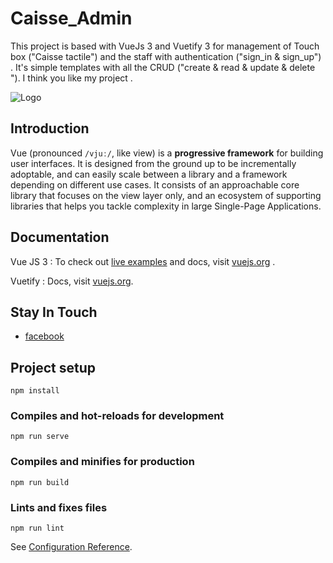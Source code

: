 
# Caisse_Admin

This project is based with VueJs 3 and Vuetify 3  for management of Touch box ("Caisse tactile") and the staff with authentication 
("sign_in & sign_up") . It's simple templates with all the CRUD ("create & read & update & delete "). 
I think you like my project .



![Logo](https://vuejs.org/images/logo.png)


## Introduction
Vue (pronounced `/vjuː/`, like view) is a **progressive framework** for building user interfaces. It is designed from the ground up to be incrementally adoptable, and can easily scale between a library and a framework depending on different use cases. It consists of an approachable core library that focuses on the view layer only, and an ecosystem of supporting libraries that helps you tackle complexity in large Single-Page Applications.

## Documentation
Vue JS  3 : 
To check out [live examples](https://vuejs.org/examples/) and docs, visit [vuejs.org](https://vuejs.org/guide/introduction.html) .

Vuetify : 
Docs, visit [vuejs.org](https://vuetifyjs.com/en/).

##  Stay In Touch
- [facebook](https://www.facebook.com/sabri.jammoussi.9)


## Project setup
```
npm install
```

### Compiles and hot-reloads for development
```
npm run serve
```

### Compiles and minifies for production
```
npm run build
```

### Lints and fixes files
```
npm run lint
```


See [Configuration Reference](https://cli.vuejs.org/config/).
